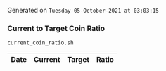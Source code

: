 Generated on `Tuesday 05-October-2021 at 03:03:15`

### Current to Target Coin Ratio
`current_coin_ratio.sh`

Date|Current|Target|Ratio
---|---|---|---
